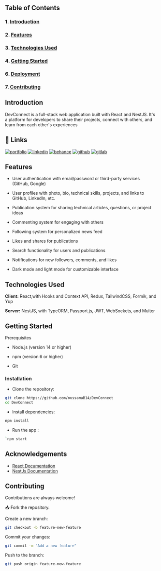 ## Table of Contents
#### 
### 1. [Introduction](#introduction)
### 2. [Features](#features)
### 3. [Technologies Used](#technologies-used)
### 4. [Getting Started](#getting-started)
### 6. [Deployment](#deployment)
### 7. [Contributing](#contributing)

##  Introduction
DevConnect is a full-stack web application built with React and NestJS. It's a platform for developers to share their projects, connect with others, and learn from each other's experiences


## 🔗 Links
[![portfolio](https://img.shields.io/badge/my_portfolio-000?style=for-the-badge&logo=ko-fi&logoColor=white)](https://oussama-boufari.vercel.app/)
[![linkedin](https://img.shields.io/badge/linkedin-0A66C2?style=for-the-badge&logo=linkedin&logoColor=white)](https://www.linkedin.com/in/oussama-boufari-6547469a/)
[![behance](https://img.shields.io/badge/behance-3795BD?style=for-the-badge&logo=behance&logoColor=white)](https://www.behance.net/oussamaboufari1)
[![github](https://img.shields.io/badge/github-1DA1F2?style=for-the-badge&logo=github&logoColor=white)](https://github.com/oussamaB14)
[![gitlab](https://img.shields.io/badge/gitlab-3795BD?style=for-the-badge&logo=gitlab&logoColor=white)](https://gitlab.com/oussamaboufari)
## Features
* User authentication with email/password or third-party services (GitHub, Google)

* User profiles with photo, bio, technical skills, projects, and links to GitHub, LinkedIn, etc.

* Publication system for sharing technical articles, questions, or project ideas

* Commenting system for engaging with others

* Following system for personalized news feed

* Likes and shares for publications

* Search functionality for users and publications

* Notifications for new followers, comments, and likes

* Dark mode and light mode for customizable interface
## Technologies Used

**Client:** React,with Hooks and Context API, Redux, TailwindCSS, Formik, and Yup

**Server:** NestJS, with TypeORM, Passport.js, JWT, WebSockets, and Multer


## Getting Started

Prerequisites

* Node.js (version 14 or higher)

* npm (version 6 or higher)

* Git

### Installation
- Clone the repository:
```bash
git clone https://github.com/oussamaB14/DevConnect
cd DevConnect
```
- Install dependencies:
```bash
npm install
```
- Run the app :
```bash
`npm start
```
## Acknowledgements

 - [React Documentation](https://fr.react.dev/)
 - [NestJs Documentation](https://nestjs.com/)


## Contributing

Contributions are always welcome!

📥 Fork the repository.

Create a new branch:
~~~bash
git checkout -b feature-new-feature
~~~

Commit your changes:
~~~bash
git commit -m "Add a new feature"
~~~

Push to the branch:
~~~bash
git push origin feature-new-feature
~~~
